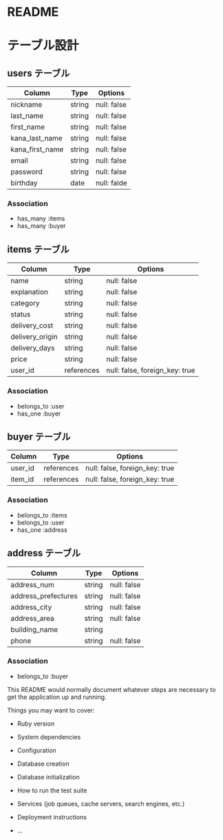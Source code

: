 # README

# テーブル設計

## users テーブル

| Column          | Type    | Options     |
| ----------------| ------  | ----------- |
| nickname        | string  | null: false |
| last_name       | string  | null: false |
| first_name      | string  | null: false |
| kana_last_name  | string  | null: false |
| kana_first_name | string  | null: false |
| email           | string  | null: false |
| password        | string  | null: false |
| birthday        | date    | null: falde |

### Association

- has_many :items
- has_many :buyer

## items テーブル

| Column                | Type       | Options                        |
| ----------------------| ---------- | ------------------------------ |
| name                  | string     | null: false                    |
| explanation           | string     | null: false                    |
| category              | string     | null: false                    |
| status                | string     | null: false                    |
| delivery_cost         | string     | null: false                    |
| delivery_origin       | string     | null: false                    |
| delivery_days         | string     | null: false                    |
| price                 | string     | null: false                    |
| user_id               | references | null: false, foreign_key: true |

### Association

- belongs_to :user
- has_one :buyer

## buyer テーブル

| Column  | Type       | Options                       |
| ------- | ---------- | ----------------------------- |
| user_id | references | null: false, foreign_key: true|
| item_id | references | null: false, foreign_key: true|

### Association

- belongs_to :items
- belongs_to :user
- has_one :address

## address テーブル

| Column              | Type       | Options     |
| ------------------- | ---------- | ----------- |
| address_num         | string     | null: false |
| address_prefectures | string     |null: false  |
| address_city        | string     | null: false |
| address_area        | string     | null: false |
| building_name       | string     |             |
| phone               | string     | null: false |

### Association
- belongs_to :buyer

This README would normally document whatever steps are necessary to get the
application up and running.

Things you may want to cover:

* Ruby version

* System dependencies

* Configuration

* Database creation

* Database initialization

* How to run the test suite

* Services (job queues, cache servers, search engines, etc.)

* Deployment instructions

* ...
